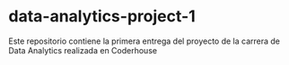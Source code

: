 # data-analytics-project-1
Este repositorio contiene la primera entrega del proyecto de la carrera de Data Analytics realizada en Coderhouse
